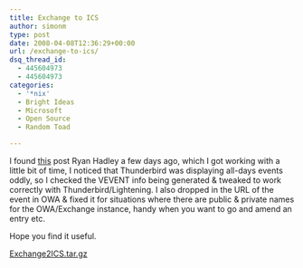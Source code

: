 ```yaml
---
title: Exchange to ICS
author: simonm
type: post
date: 2008-04-08T12:36:29+00:00
url: /exchange-to-ics/
dsq_thread_id:
  - 445604973
  - 445604973
categories:
  - '*nix'
  - Bright Ideas
  - Microsoft
  - Open Source
  - Random Toad

---
```

I found <a href="http://blog.indigio.com/index.php/2008/01/23/goodbye-outlook/" target="_blank">this</a> post Ryan Hadley a few days ago, which I got working with a little bit of time, I noticed that Thunderbird was displaying all-days events oddly, so I checked the VEVENT info being generated & tweaked to work correctly with Thunderbird/Lightening. I also dropped in the URL of the event in OWA & fixed it for situations where there are public & private names for the OWA/Exchange instance, handy when you want to go and amend an entry etc.

Hope you find it useful. [][1]

[Exchange2ICS.tar.gz][1]

 [1]: http://www.mccartney.ie/~simonm/Exchange2ICS.tar.gz